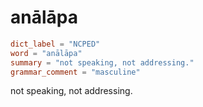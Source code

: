 # anālāpa

``` toml
dict_label = "NCPED"
word = "anālāpa"
summary = "not speaking, not addressing."
grammar_comment = "masculine"
```

not speaking, not addressing.

